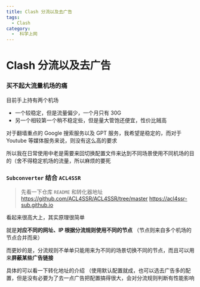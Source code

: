 ```yaml
---
title: Clash 分流以及去广告
tags:
  - Clash
category:
  -  科学上网
---
```


# Clash 分流以及去广告

### 买不起大流量机场的痛

目前手上持有两个机场

- 一个较稳定，但是流量偏少，一个月只有 30G
- 另一个相较第一个稍不稳定些，但是量大管饱还便宜，性价比贼高

对于翻墙重点的 Google 搜索服务以及 GPT 服务，我希望是稳定的，而对于 Youtube 等媒体服务来说，则没有这么高的要求

所以我在日常使用中老是需要来回切换配置文件来达到不同场景使用不同机场的目的（舍不得稳定机场的流量，所以麻烦的要死

### `Subconverter` 结合 `ACL4SSR`

> 先看一下仓库 `README` 和转化器地址
> <https://github.com/ACL4SSR/ACL4SSR/tree/master>
> <https://acl4ssr-sub.github.io>

看起来很高大上，其实原理很简单

就是**对应不同的网址、IP 根据分流规则使用不同的节点**
（节点则来自多个机场的节点合并而来）

而更妙的是，分流规则不单单只能用来为不同的场景切换不同的节点，而且可以用来**屏蔽某些广告链接**

具体的可以看一下转化地址的介绍
（使用默认配置就成，也可以选去广告多的配置，但是没有必要为了去一点广告把配置搞得很大，会对分流规则判断有性能影响
